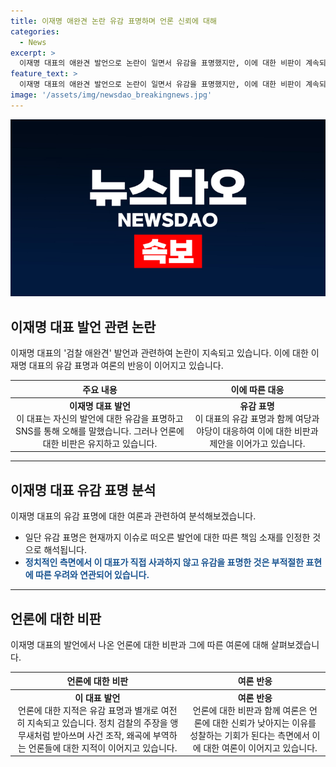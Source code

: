 ```yaml
---
title: 이재명 애완견 논란 유감 표명하며 언론 신뢰에 대해
categories:
  - News
excerpt: >
  이재명 대표의 애완견 발언으로 논란이 일면서 유감을 표명했지만, 이에 대한 비판이 계속되고 있습니다. 특히, 언론에 대한 비판과 함께 이 발언이 애매한 점을 지적하는 의견들이 나온 가운데, 당내에서도 강한 발언이 이어지고 있습니다. 국민의힘은 비겁한 변명이라고 지적하며, 개혁신당은 국회 윤리위원회에 제소할 예정입니다. 이에 대한 계속된 관심이 예상됩니다.
feature_text: >
  이재명 대표의 애완견 발언으로 논란이 일면서 유감을 표명했지만, 이에 대한 비판이 계속되고 있습니다. 특히, 언론에 대한 비판과 함께 이 발언이 애매한 점을 지적하는 의견들이 나온 가운데, 당내에서도 강한 발언이 이어지고 있습니다. 국민의힘은 비겁한 변명이라고 지적하며, 개혁신당은 국회 윤리위원회에 제소할 예정입니다. 이에 대한 계속된 관심이 예상됩니다.
image: '/assets/img/newsdao_breakingnews.jpg'
---
```


<p><img src="/assets/img/newsdao_breakingnews.jpg" alt="firstkoreanews 속보" /></p>

<h2 data-ke-size="size26">이재명 대표 발언 관련 논란</h2>

<p data-ke-size="size16">이재명 대표의 '검찰 애완견' 발언과 관련하여 논란이 지속되고 있습니다. 이에 대한 이재명 대표의 유감 표명과 여론의 반응이 이어지고 있습니다.</p>

<table>
  <thead>
    <tr>
      <th style="text-align: center;">주요 내용</th>
      <th style="text-align: center;">이에 따른 대응</th>
    </tr>
  </thead>
  <tbody>
    <tr>
      <td style="text-align: center;"><b>이재명 대표 발언</b><br>이 대표는 자신의 발언에 대한 유감을 표명하고 SNS를 통해 오해를 말했습니다. 그러나 언론에 대한 비판은 유지하고 있습니다.</td>
      <td style="text-align: center;"><b>유감 표명</b><br>이 대표의 유감 표명과 함께 여당과 야당이 대응하여 이에 대한 비판과 제안을 이어가고 있습니다.</td>
    </tr>
  </tbody>
</table>

<hr>

<h2 data-ke-size="size26">이재명 대표 유감 표명 분석</h2>

<p data-ke-size="size16">이재명 대표의 유감 표명에 대한 여론과 관련하여 분석해보겠습니다.</p>

<ul>
  <li>일단 유감 표명은 현재까지 이슈로 떠오른 발언에 대한 따른 책임 소재를 인정한 것으로 해석됩니다.</li>
  <li><b><span style="color: #1a5490;">정치적인 측면에서 이 대표가 직접 사과하지 않고 유감을 표명한 것은 부적절한 표현에 따른 우려와 연관되어 있습니다.</span></b></li>
</ul>

<hr>

<h2 data-ke-size="size26">언론에 대한 비판</h2>

<p data-ke-size="size16">이재명 대표의 발언에서 나온 언론에 대한 비판과 그에 따른 여론에 대해 살펴보겠습니다.</p>

<table>
  <thead>
    <tr>
      <th style="text-align: center;">언론에 대한 비판</th>
      <th style="text-align: center;">여론 반응</th>
    </tr>
  </thead>
  <tbody>
    <tr>
      <td style="text-align: center;"><b>이 대표 발언</b><br>언론에 대한 지적은 유감 표명과 별개로 여전히 지속되고 있습니다. 정치 검찰의 주장을 앵무새처럼 받아쓰며 사건 조작, 왜곡에 부역하는 언론들에 대한 지적이 이어지고 있습니다.</td>
      <td style="text-align: center;"><b>여론 반응</b><br>언론에 대한 비판과 함께 여론은 언론에 대한 신뢰가 낮아지는 이유를 성찰하는 기회가 된다는 측면에서 이에 대한 여론이 이어지고 있습니다.</td>
    </tr>
  </tbody>
</table>

<p data-ke-size="size16">&nbsp;</p>

